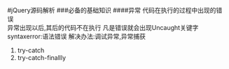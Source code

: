 #jQuery源码解析
###必备的基础知识
####异常
代码在执行的过程中出现的错误    
异常出现以后,其后的代码不在执行
凡是错误就会出现Uncaught关键字
syntaxerror:语法错误
解决办法:调试异常,异常捕获
1. try-catch
2. try-catch-finallly
